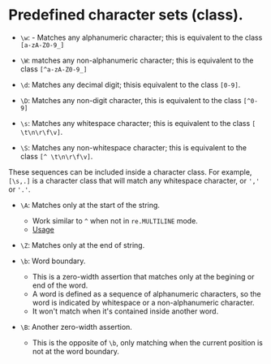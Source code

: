 # Predefined character sets (class).

- `\w`: - Matches any alphanumeric character; this is equivalent to the class `[a-zA-Z0-9_]`
- `\W`: matches any non-alphanumeric character; this is equivalent to the class `[^a-zA-Z0-9_]`

- `\d`: Matches any decimal digit; thisis equivalent to the class `[0-9]`.
- `\D`: Matches any non-digit character, this is equivalent to the class `[^0-9]`
- `\s`: Matches any whitespace character; this is equivalent to the class `[ \t\n\r\f\v]`.
- `\S`: Matches any non-whitespace character; this is equivalent to the class `[^ \t\n\r\f\v]`.

These sequences can be included inside a character class. For example, `[\s,.]` is a character class that will match any whitespace character, or `','` or `'.'`.

- `\A`: Matches only at the start of the string.
    - Work similar to `^` when not in `re.MULTILINE` mode.
    - [Usage](104-difference-backslash-a-and-anchor.ipynb)

- `\Z`: Matches only at the end of string.

- `\b`: Word boundary.
    - This is a zero-width assertion that matches only at the begining or end of the word. 
    - A word is defined as a sequence of alphanumeric characters, so the word is indicated by whitespace or a non-alphanumeric character.
    - It won't match when it's contained inside another word.

- `\B`: Another zero-width assertion.
    - This is the opposite of `\b`, only matching when the current position is not at the word boundary.